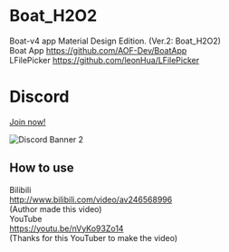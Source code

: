 # Boat_H2O2
Boat-v4 app Material Design Edition. (Ver.2: Boat_H2O2)  
Boat App https://github.com/AOF-Dev/BoatApp  
LFilePicker https://github.com/leonHua/LFilePicker   
# Discord 
[Join now!](https://discord.gg/dJa7hr3fpE)  

![Discord Banner 2](https://discord.com/api/guilds/814018596418224129/widget.png?style=banner2)
## How to use  
Bilibili  
http://www.bilibili.com/video/av246568996  
(Author made this video)  
YouTube  
https://youtu.be/nVyKo93Zo14  
(Thanks for this YouTuber to make the video)  
